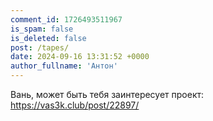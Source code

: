 ```yaml
---
comment_id: 1726493511967
is_spam: false
is_deleted: false
post: /tapes/
date: 2024-09-16 13:31:52 +0000
author_fullname: 'Антон'
---
```


Вань, может быть тебя заинтересует проект: https://vas3k.club/post/22897/
